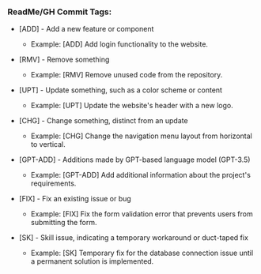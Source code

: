 ### ReadMe/GH Commit Tags:
- [ADD] - Add a new feature or component
  - Example: [ADD] Add login functionality to the website.

- [RMV] - Remove something
  - Example: [RMV] Remove unused code from the repository.

- [UPT] - Update something, such as a color scheme or content
  - Example: [UPT] Update the website's header with a new logo.

- [CHG] - Change something, distinct from an update
  - Example: [CHG] Change the navigation menu layout from horizontal to vertical.

- [GPT-ADD] - Additions made by GPT-based language model (GPT-3.5)
  - Example: [GPT-ADD] Add additional information about the project's requirements.

- [FIX] - Fix an existing issue or bug
  - Example: [FIX] Fix the form validation error that prevents users from submitting the form.

- [SK] - Skill issue, indicating a temporary workaround or duct-taped fix
  - Example: [SK] Temporary fix for the database connection issue until a permanent solution is implemented.
